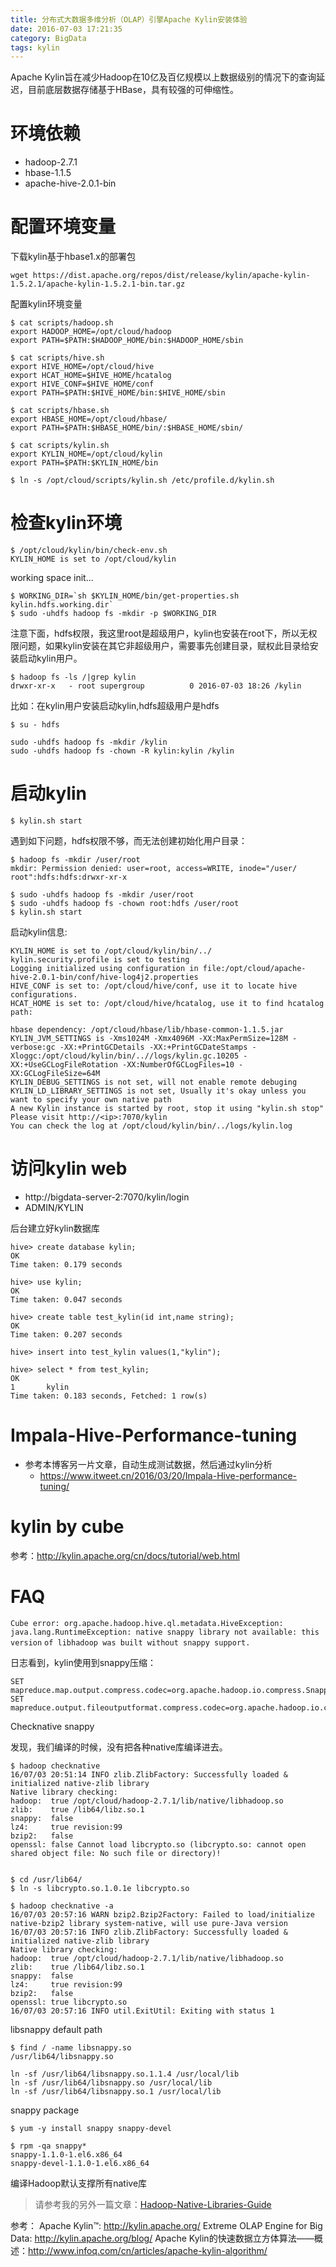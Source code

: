 ```yaml
---
title: 分布式大数据多维分析（OLAP）引擎Apache Kylin安装体验
date: 2016-07-03 17:21:35
category: BigData
tags: kylin
---
```

Apache Kylin旨在减少Hadoop在10亿及百亿规模以上数据级别的情况下的查询延迟，目前底层数据存储基于HBase，具有较强的可伸缩性。

# 环境依赖
  + hadoop-2.7.1
  + hbase-1.1.5
  + apache-hive-2.0.1-bin

# 配置环境变量

下载kylin基于hbase1.x的部署包
```
wget https://dist.apache.org/repos/dist/release/kylin/apache-kylin-1.5.2.1/apache-kylin-1.5.2.1-bin.tar.gz
```

配置kylin环境变量
```
$ cat scripts/hadoop.sh 
export HADOOP_HOME=/opt/cloud/hadoop
export PATH=$PATH:$HADOOP_HOME/bin:$HADOOP_HOME/sbin

$ cat scripts/hive.sh 
export HIVE_HOME=/opt/cloud/hive
export HCAT_HOME=$HIVE_HOME/hcatalog
export HIVE_CONF=$HIVE_HOME/conf
export PATH=$PATH:$HIVE_HOME/bin:$HIVE_HOME/sbin

$ cat scripts/hbase.sh 
export HBASE_HOME=/opt/cloud/hbase/
export PATH=$PATH:$HBASE_HOME/bin/:$HBASE_HOME/sbin/

$ cat scripts/kylin.sh 
export KYLIN_HOME=/opt/cloud/kylin
export PATH=$PATH:$KYLIN_HOME/bin

$ ln -s /opt/cloud/scripts/kylin.sh /etc/profile.d/kylin.sh
```

# 检查kylin环境
```
$ /opt/cloud/kylin/bin/check-env.sh 
KYLIN_HOME is set to /opt/cloud/kylin
```

working space init...
```
$ WORKING_DIR=`sh $KYLIN_HOME/bin/get-properties.sh kylin.hdfs.working.dir`
$ sudo -uhdfs hadoop fs -mkdir -p $WORKING_DIR    
```

注意下面，hdfs权限，我这里root是超级用户，kylin也安装在root下，所以无权限问题，如果kylin安装在其它非超级用户，需要事先创建目录，赋权此目录给安装启动kylin用户。
```
$ hadoop fs -ls /|grep kylin
drwxr-xr-x   - root supergroup          0 2016-07-03 18:26 /kylin
```

比如：在kylin用户安装启动kylin,hdfs超级用户是hdfs
```
$ su - hdfs

sudo -uhdfs hadoop fs -mkdir /kylin
sudo -uhdfs hadoop fs -chown -R kylin:kylin /kylin
```

# 启动kylin

```
$ kylin.sh start
```

遇到如下问题，hdfs权限不够，而无法创建初始化用户目录：
```
$ hadoop fs -mkdir /user/root
mkdir: Permission denied: user=root, access=WRITE, inode="/user/
root":hdfs:hdfs:drwxr-xr-x

$ sudo -uhdfs hadoop fs -mkdir /user/root    
$ sudo -uhdfs hadoop fs -chown root:hdfs /user/root
$ kylin.sh start
```

启动kylin信息:
```
KYLIN_HOME is set to /opt/cloud/kylin/bin/../
kylin.security.profile is set to testing
Logging initialized using configuration in file:/opt/cloud/apache-hive-2.0.1-bin/conf/hive-log4j2.properties
HIVE_CONF is set to: /opt/cloud/hive/conf, use it to locate hive configurations.
HCAT_HOME is set to: /opt/cloud/hive/hcatalog, use it to find hcatalog path:

hbase dependency: /opt/cloud/hbase/lib/hbase-common-1.1.5.jar
KYLIN_JVM_SETTINGS is -Xms1024M -Xmx4096M -XX:MaxPermSize=128M -verbose:gc -XX:+PrintGCDetails -XX:+PrintGCDateStamps -Xloggc:/opt/cloud/kylin/bin/..//logs/kylin.gc.10205 -XX:+UseGCLogFileRotation -XX:NumberOfGCLogFiles=10 -XX:GCLogFileSize=64M
KYLIN_DEBUG_SETTINGS is not set, will not enable remote debuging
KYLIN_LD_LIBRARY_SETTINGS is not set, Usually it's okay unless you want to specify your own native path
A new Kylin instance is started by root, stop it using "kylin.sh stop"
Please visit http://<ip>:7070/kylin
You can check the log at /opt/cloud/kylin/bin/../logs/kylin.log
```

# 访问kylin web
 - http://bigdata-server-2:7070/kylin/login
 - ADMIN/KYLIN

后台建立好kylin数据库
```
hive> create database kylin;
OK
Time taken: 0.179 seconds

hive> use kylin;
OK
Time taken: 0.047 seconds

hive> create table test_kylin(id int,name string);
OK
Time taken: 0.207 seconds

hive> insert into test_kylin values(1,"kylin");

hive> select * from test_kylin;
OK
1       kylin
Time taken: 0.183 seconds, Fetched: 1 row(s)
```

# Impala-Hive-Performance-tuning
  - 参考本博客另一片文章，自动生成测试数据，然后通过kylin分析
    + https://www.itweet.cn/2016/03/20/Impala-Hive-performance-tuning/

# kylin by cube
  参考：http://kylin.apache.org/cn/docs/tutorial/web.html

# FAQ
`Cube error: org.apache.hadoop.hive.ql.metadata.HiveException: `
`java.lang.RuntimeException: native snappy library not available: this version`
`of libhadoop was built without snappy support.`

日志看到，kylin使用到snappy压缩：

```
SET mapreduce.map.output.compress.codec=org.apache.hadoop.io.compress.SnappyCodec;
SET mapreduce.output.fileoutputformat.compress.codec=org.apache.hadoop.io.compress.SnappyCodec;
```

Checknative snappy

发现，我们编译的时候，没有把各种native库编译进去。

```
$ hadoop checknative
16/07/03 20:51:14 INFO zlib.ZlibFactory: Successfully loaded & initialized native-zlib library
Native library checking:
hadoop:  true /opt/cloud/hadoop-2.7.1/lib/native/libhadoop.so
zlib:    true /lib64/libz.so.1
snappy:  false 
lz4:     true revision:99
bzip2:   false 
openssl: false Cannot load libcrypto.so (libcrypto.so: cannot open shared object file: No such file or directory)!


$ cd /usr/lib64/
$ ln -s libcrypto.so.1.0.1e libcrypto.so

$ hadoop checknative -a
16/07/03 20:57:16 WARN bzip2.Bzip2Factory: Failed to load/initialize native-bzip2 library system-native, will use pure-Java version
16/07/03 20:57:16 INFO zlib.ZlibFactory: Successfully loaded & initialized native-zlib library
Native library checking:
hadoop:  true /opt/cloud/hadoop-2.7.1/lib/native/libhadoop.so
zlib:    true /lib64/libz.so.1
snappy:  false 
lz4:     true revision:99
bzip2:   false 
openssl: true libcrypto.so
16/07/03 20:57:16 INFO util.ExitUtil: Exiting with status 1
```

libsnappy default path
```
$ find / -name libsnappy.so
/usr/lib64/libsnappy.so

ln -sf /usr/lib64/libsnappy.so.1.1.4 /usr/local/lib
ln -sf /usr/lib64/libsnappy.so /usr/local/lib
ln -sf /usr/lib64/libsnappy.so.1 /usr/local/lib
```

snappy package
```
$ yum -y install snappy snappy-devel

$ rpm -qa snappy*
snappy-1.1.0-1.el6.x86_64
snappy-devel-1.1.0-1.el6.x86_64
```

编译Hadoop默认支撑所有native库

> 请参考我的另外一篇文章：[Hadoop-Native-Libraries-Guide](https://www.itweet.cn/2016/07/02/Hadoop-Native-Libraries-Guide/)

参考：
Apache Kylin™: http://kylin.apache.org/
Extreme OLAP Engine for Big Data: http://kylin.apache.org/blog/
Apache Kylin的快速数据立方体算法——概述：http://www.infoq.com/cn/articles/apache-kylin-algorithm/


